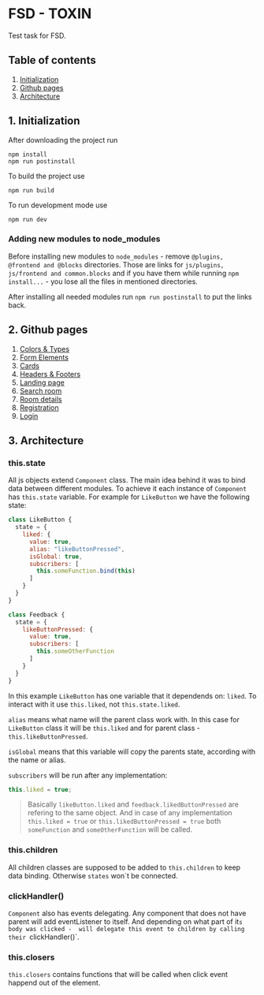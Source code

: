 # FSD - TOXIN
Test task for FSD.

## Table of contents
1. [Initialization](#initialization)
2. [Github pages](#githubPages)
3. [Architecture](#architecture)

<a name="initialization"></a>

## 1. Initialization
After downloading the project run
```
npm install
npm run postinstall
```

To build the project use
```
npm run build
```
To run development mode use
```
npm run dev
```

### Adding new modules to node_modules
Before installing new modules to `node_modules` - remove `@plugins, @frontend and @blocks` directories. 
Those are links for `js/plugins, js/frontend and common.blocks` 
and if you have them while running `npm install...` - you lose all the files in mentioned directories.  

After installing all needed modules run `npm run postinstall` to put the links back.

<a name="githubPages"></a>

## 2. Github pages
1. [Colors & Types](https://fmvasilenko.github.io/TOXIN/dist/colors)
2. [Form Elements](https://fmvasilenko.github.io/TOXIN/dist/form-elements)
3. [Cards](https://fmvasilenko.github.io/TOXIN/dist/cards)
4. [Headers & Footers](https://fmvasilenko.github.io/TOXIN/dist/headers)
5. [Landing page](https://fmvasilenko.github.io/TOXIN/dist/landing)
6. [Search room](https://fmvasilenko.github.io/TOXIN/dist/search-room)
7. [Room details](https://fmvasilenko.github.io/TOXIN/dist/room-details)
8. [Registration](https://fmvasilenko.github.io/TOXIN/dist/registration)
9. [Login](https://fmvasilenko.github.io/TOXIN/dist/login)

<a name="architecture"></a>

## 3. Architecture

### this.state
All js objects extend `Component` class.
The main idea behind it was to bind data between different modules.
To achieve it each instance of `Component` has `this.state` variable.
For example for `LikeButton` we have the following state:

```js
class LikeButton {
  state = {
    liked: {
      value: true,
      alias: "likeButtonPressed",
      isGlobal: true,
      subscribers: [
        this.someFunction.bind(this)
      ]
    }
  }
}
```
```js
class Feedback {
  state = {
    likeButtonPressed: {
      value: true,
      subscribers: [
        this.someOtherFunction
      ]
    }
  }
}
```

In this example `LikeButton` has one variable that it dependends on: `liked`. 
To interact with it use `this.liked`, not `this.state.liked`.

`alias` means what name will the parent class work with. In this case for `LikeButton` class it will be `this.liked` and for 
parent class - `this.likeButtonPressed`.

`isGlobal` means that this variable will copy the parents state, according with the name or alias.

`subscribers` will be run after any implementation:
```js
this.liked = true;
```

> Basically `likeButton.liked` and `feedback.likedButtonPressed` are refering to the same object.
> And in case of any implementation `this.liked = true` or `this.likedButtonPressed = true` 
> both `someFunction` and `someOtherFunction` will be called.


### this.children
All children classes are supposed to be added to `this.children` to keep data binding.
Otherwise `states` won`t be connected.


### clickHandler()
`Component` also has events delegating.
Any component that does not have parent will add eventListener to itself. And depending on what part of it`s body was clicked - 
will delegate this event to children by calling their `clickHandler()`.


### this.closers
`this.closers` contains functions that will be called when click event happend out of the element.
